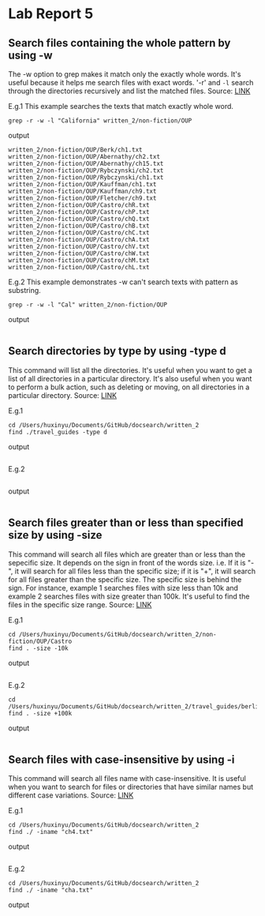 # Lab Report 5
## Search files containing the whole pattern by using -w
The -w option to grep makes it match only the exactly whole words. It's useful because it helps me search files with exact words. '-r' and `-l` search through the directories recursively and list the matched files. Source: [LINK](https://www.geeksforgeeks.org/grep-command-in-unixlinux/)

E.g.1 This example searches the texts that match exactly whole word.
```
grep -r -w -l "California" written_2/non-fiction/OUP 
```

output
```
written_2/non-fiction/OUP/Berk/ch1.txt
written_2/non-fiction/OUP/Abernathy/ch2.txt
written_2/non-fiction/OUP/Abernathy/ch15.txt
written_2/non-fiction/OUP/Rybczynski/ch2.txt
written_2/non-fiction/OUP/Rybczynski/ch1.txt
written_2/non-fiction/OUP/Kauffman/ch1.txt
written_2/non-fiction/OUP/Kauffman/ch9.txt
written_2/non-fiction/OUP/Fletcher/ch9.txt
written_2/non-fiction/OUP/Castro/chR.txt
written_2/non-fiction/OUP/Castro/chP.txt
written_2/non-fiction/OUP/Castro/chQ.txt
written_2/non-fiction/OUP/Castro/chB.txt
written_2/non-fiction/OUP/Castro/chC.txt
written_2/non-fiction/OUP/Castro/chA.txt
written_2/non-fiction/OUP/Castro/chV.txt
written_2/non-fiction/OUP/Castro/chW.txt
written_2/non-fiction/OUP/Castro/chM.txt
written_2/non-fiction/OUP/Castro/chL.txt
```

E.g.2 This example demonstrates -w can't search texts with pattern as substring.
```
grep -r -w -l "Cal" written_2/non-fiction/OUP 
```

output
```

```


## Search directories by type by using -type d
This command will list all the directories. It's useful when you want to get a list of all directories in a particular directory. It's also useful when you want to perform a bulk action, such as deleting or moving, on all directories in a particular directory. Source: [LINK](https://www.redhat.com/sysadmin/linux-find-command)

E.g.1
```
cd /Users/huxinyu/Documents/GitHub/docsearch/written_2
find ./travel_guides -type d
```

output
```

```

E.g.2
```

```

output
```

```


## Search files greater than or less than specified size by using -size
This command will search all files which are greater than or less than the sepecific size. It depends on the sign in front of the words size. i.e. If it is "-", it will search for all files less than the specific size; if it is "+", it will search for all files greater than the specific size. The specific size is behind the sign. For instance, example 1 searches files with size less than 10k and example 2 searches files with size greater than 100k. It's useful to find the files in the specific size range. Source: [LINK](https://linuxconfig.org/how-to-use-find-command-to-search-for-files-based-on-file-size)

E.g.1
```
cd /Users/huxinyu/Documents/GitHub/docsearch/written_2/non-fiction/OUP/Castro  
find . -size -10k 
```

output
```

```

E.g.2
```
cd /Users/huxinyu/Documents/GitHub/docsearch/written_2/travel_guides/berlitz1
find . -size +100k
```

output
```

```


## Search files with case-insensitive by using -i
This command will search all files name with case-insensitive. It is useful when you want to search for files or directories that have similar names but different case variations. Source: [LINK](https://chat.openai.com/chat)

E.g.1
```
cd /Users/huxinyu/Documents/GitHub/docsearch/written_2
find ./ -iname "ch4.txt"
```

output
```

```

E.g.2
```
cd /Users/huxinyu/Documents/GitHub/docsearch/written_2
find ./ -iname "cha.txt"
```

output
```

```
